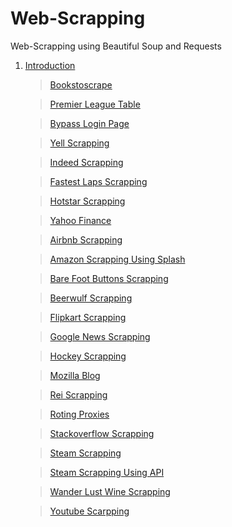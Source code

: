 # Web-Scrapping

Web-Scrapping using Beautiful Soup and Requests

1. [Introduction](https://github.com/abhishek96negi/Web-Scrapping/blob/master/Introduction.ipynb)

      >[Bookstoscrape](https://github.com/abhishek96negi/Web-Scrapping/blob/master/bookstoscrape.ipynb)

      >[Premier League Table](https://github.com/abhishek96negi/Web-Scrapping/blob/master/PremierLeagueTable.ipynb)

      >[Bypass Login Page](https://github.com/abhishek96negi/Web-Scrapping/blob/master/Bypass_Login_Page.ipynb)

      >[Yell Scrapping](https://github.com/abhishek96negi/Web-Scrapping/blob/master/Yell_Scrapping.ipynb)

      >[Indeed Scrapping](https://github.com/abhishek96negi/Web-Scrapping/blob/master/Indeed_Scrapping.ipynb)

      >[Fastest Laps Scrapping](https://github.com/abhishek96negi/Web-Scrapping/blob/master/FastestLaps_Scrapping.ipynb)

      >[Hotstar Scrapping](https://github.com/abhishek96negi/Web-Scrapping/blob/master/Hotstar_Scrapping.ipynb)

      >[Yahoo Finance](https://github.com/abhishek96negi/Web-Scrapping/blob/master/Yahoo_Finance.ipynb)

      >[Airbnb Scrapping](https://github.com/abhishek96negi/Web-Scrapping/blob/master/Airbnb_Scrapping.ipynb)

      >[Amazon Scrapping Using Splash](https://github.com/abhishek96negi/Web-Scrapping/blob/master/Amazon_Scrapping_Using_Splash.ipynb)

      >[Bare Foot Buttons Scrapping](https://github.com/abhishek96negi/Web-Scrapping/blob/master/Bare_Foot_Buttons_Scrapping.ipynb)

      >[Beerwulf Scrapping](https://github.com/abhishek96negi/Web-Scrapping/blob/master/Beerwulf_Scrapping.ipynb)

      >[Flipkart Scrapping](https://github.com/abhishek96negi/Web-Scrapping/blob/master/Flipkart_Scrapping.ipynb)

      >[Google News Scrapping](https://github.com/abhishek96negi/Web-Scrapping/blob/master/Google_News_Scrapping.ipynb)

      >[Hockey Scrapping](https://github.com/abhishek96negi/Web-Scrapping/blob/master/Hockey_Scrapping.ipynb)

      >[Mozilla Blog](https://github.com/abhishek96negi/Web-Scrapping/blob/master/Mozilla_Blog.ipynb)

      >[Rei Scrapping](https://github.com/abhishek96negi/Web-Scrapping/blob/master/Rei_scrapping.ipynb)

      >[Roting Proxies](https://github.com/abhishek96negi/Web-Scrapping/blob/master/Roting_Proxies.ipynb)

      >[Stackoverflow Scrapping](https://github.com/abhishek96negi/Web-Scrapping/blob/master/Stackoverflow_Scrapping.ipynb)

      >[Steam Scrapping](https://github.com/abhishek96negi/Web-Scrapping/blob/master/Steam_Scrapping.ipynb)

      >[Steam Scrapping Using API](https://github.com/abhishek96negi/Web-Scrapping/blob/master/Steam_Scrapping_Using_API.ipynb)

      >[Wander Lust Wine Scrapping](https://github.com/abhishek96negi/Web-Scrapping/blob/master/Wander_Lust_Wine_Scrapping.ipynb)

      >[Youtube Scarpping](https://github.com/abhishek96negi/Web-Scrapping/blob/master/Youtube.py)

